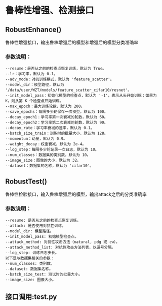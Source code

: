# 鲁棒性增强、检测接口

## RobustEnhance()
鲁棒性增强接口，输出鲁棒增强后的模型和增强后的模型分类准确率
### 参数说明：
    --resume：是否从之前的检查点恢复训练，默认为 True。
    --lr：学习率，默认为 0.1。
    --adv_mode：对抗训练模式，默认为 'feature_scatter'。
    --model_dir：模型路径，默认为 '/data/user/WZT/models/feature_scatter_cifar10/resnet'。
    --init_model_pass：初始化模型的检查点，默认为 '-1'，表示从头开始训练；如果为 K，则从第 K 个检查点开始训练。
    --max_epoch：最大训练轮数，默认为 200。
    --save_epochs：每隔多少轮保存一次模型，默认为 100。
    --decay_epoch1：学习率第一次衰减的轮数，默认为 60。
    --decay_epoch2：学习率第二次衰减的轮数，默认为 90。
    --decay_rate：学习率衰减的速率，默认为 0.1。
    --batch_size_train：训练时的批量大小，默认为 128。
    --momentum：动量，默认为 0.9。
    --weight_decay：权重衰减，默认为 2e-4。
    --log_step：每隔多少轮记录一次日志，默认为 10。
    --num_classes：数据集的类别数，默认为 10。
    --image_size：图像的大小，默认为 32。
    --dataset：数据集的名称，默认为 'cifar10'。
## RobustTest()
鲁棒性检验接口，输入鲁棒增强后的模型，输出attack之后的分类准确率
### 参数说明：
    --resume: 是否从之前的检查点恢复训练。
    --attack: 是否使用对抗性训练。
    --model_dir: 模型路径。
    --init_model_pass: 初始模型检查点。
    --attack_method: 对抗性攻击方法（natural, pdg 或 cw）。
    --attack_method_list: 对抗性攻击方法列表，以逗号分隔。
    --log_step: 训练日志步长。
    以下是与数据集相关的参数：
    --num_classes: 类别数。
    --dataset: 数据集名称。
    --batch_size_test: 测试时的批量大小。
    --image_size: 图像大小。
## 接口调用:test.py